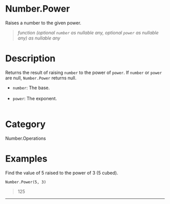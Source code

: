 ﻿# Number.Power
Raises a number to the given power.
> _function (optional <code>number</code> as nullable any, optional <code>power</code> as nullable any) as nullable any_
# Description 
Returns the result of raising <code>number</code> to the power of <code>power</code>. 
    If <code>number</code> or <code>power</code> are null, <code>Number.Power</code> returns null.     
      <ul>
        <li><code>number</code>: The base.</li>        
        <li><code>power</code>: The exponent.</li>        
      </ul>
# Category 
Number.Operations
# Examples 
Find the value of 5 raised to the power of 3 (5 cubed).
```
Number.Power(5, 3)
```
> 125
***
